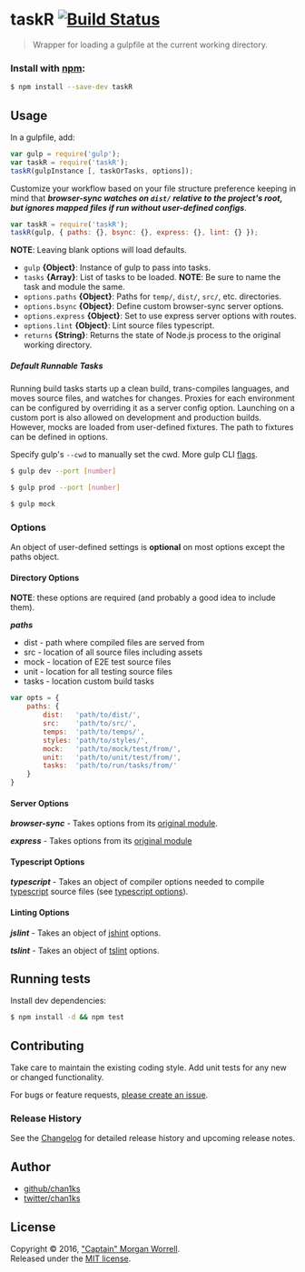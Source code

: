 # taskR [![Build Status](https://travis-ci.org/chan1ks/taskR.svg?branch=master)](https://travis-ci.org/chan1ks/taskR)
> Wrapper for loading a gulpfile at the current working directory.

### Install with [npm](npmjs.org):

```sh
$ npm install --save-dev taskR
```

## Usage

In a gulpfile, add:

```js
var gulp = require('gulp');
var taskR = require('taskR');
taskR(gulpInstance [, taskOrTasks, options]);
```

Customize your workflow based on your file structure preference keeping in mind that _**browser-sync watches on `dist/` relative to the project's root, but ignores mapped files if run without user-defined configs**_.

```js
var taskR = require('taskR');
taskR(gulp, { paths: {}, bsync: {}, express: {}, lint: {} });
```

**NOTE**: Leaving blank options will load defaults.

* `gulp` **{Object}**: Instance of gulp to pass into tasks.
* `tasks` **{Array}**: List of tasks to be loaded. **NOTE**: Be sure to name the task and module the same.
* `options.paths` **{Object}**: Paths for `temp/`, `dist/`, `src/`, etc. directories.
* `options.bsync` **{Object}**: Define custom browser-sync server options.
* `options.express` **{Object}**: Set to use express server options with routes.
* `options.lint` **{Object}**: Lint source files typescript.
* `returns` **{String}**: Returns the state of Node.js process to the original working directory.

##### Default Runnable Tasks

Running build tasks starts up a clean build, trans-compiles languages, and moves source files, and watches for changes. Proxies for each environment can be configured by overriding it as a server config option. Launching on a custom port is also allowed on development and production builds. However, mocks are loaded from user-defined fixtures. The path to fixtures can be defined in options.

Specify gulp's `--cwd` to manually set the cwd. More gulp CLI [flags](https://github.com/gulpjs/gulp/blob/master/docs/CLI.md#flags).

```sh
$ gulp dev --port [number]
```

```sh
$ gulp prod --port [number]
```

```sh
$ gulp mock
```

### Options
An object of user-defined settings is **optional** on most options except the paths object. 

#### Directory Options

**NOTE**: these options are required (and probably a good idea to include them).

_**paths**_

- dist - path where compiled files are served from
- src - location of all source files including assets
- mock - location of E2E test source files
- unit - location for all testing source files
- tasks - location custom build tasks

```js
var opts = {
    paths: {
        dist:   'path/to/dist/',
        src:    'path/to/src/',
        temps:  'path/to/temps/',
        styles: 'path/to/styles/',
        mock:   'path/to/mock/test/from/',
        unit:   'path/to/unit/test/from/',
        tasks:  'path/to/run/tasks/from/'
    }
}
```

#### Server Options

_**browser-sync**_ - Takes options from its [original module](https://www.browsersync.io/docs/options/).

_**express**_ - Takes options from its [original module](http://expressjs.com/en/4x/api.html)

#### Typescript Options

_**typescript**_ - Takes an object of compiler options needed to compile [typescript](https://www.typescriptlang.org/docs/tutorial.html) source files (see [typescript options](https://www.typescriptlang.org/docs/handbook/compiler-options.html)).

#### Linting Options

_**jslint**_ - Takes an object of [jshint](http://jshint.com/docs/options/) options.

_**tslint**_ - Takes an object of [tslint](https://palantir.github.io/tslint/usage/tslint-json/) options.

## Running tests

Install dev dependencies:

```sh
$ npm install -d && npm test
```

## Contributing

Take care to maintain the existing coding style. Add unit tests for any new or changed functionality.

For bugs or feature requests, [please create an issue](https://github.com/chan1ks/taskR/issues).

### Release History

See the [Changelog](https://github.com/chan1ks/taskR/blob/master/CHANGELOG.md) for detailed release history and upcoming release notes.

## Author
 
+ [github/chan1ks](https://github.com/chan1ks)
+ [twitter/chan1ks](http://twitter.com/chan1ks)

## License

Copyright © 2016, ["Captain" Morgan Worrell](https://github.com/chan1ks).  
Released under the [MIT license](https://github.com/chan1ks/taskR/blob/master/LICENSE).